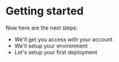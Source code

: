 # Getting started

Now here are the next steps:

- We'll get you access with your account
- We'll setup your environment
- Let's setup your first deployment

<!-- ##DOCS-SOURCER-START
{"sourcePlugin":"Local File Copier","hash":"0126f500bf58402d82b329652b2dd9ff"}
##DOCS-SOURCER-END -->

